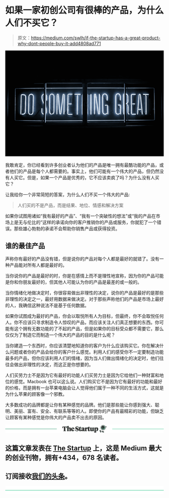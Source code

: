 # 如果一家初创公司有很棒的产品，为什么人们不买它？

> 原文：<https://medium.com/swlh/if-the-startup-has-a-great-product-why-dont-people-buy-it-add4808ad771>

![](img/c0500ba4857073b00cfa13fc6f642cab.png)

我敢肯定，你已经看到许多创业者认为他们的产品是唯一拥有最酷功能的产品，或者他们的产品是每个人都需要的。事实上，他们可能有一个伟大的产品，但仍然没有人买它。但是，如果一个产品是优秀的，它不应该卖疯了吗？为什么没有人买它？

让我给你一个非常简短的答案，为什么人们不买一个伟大的产品:

> 人们买的不是产品，而是结果、地位、情感和解决方案

如果你试图用诸如“我有最好的产品”、“我有一个突破性的想法”或“我的产品在市场上是无与伦比的”这样的承诺向你的客户推销你的产品或服务，你就犯了一个错误。那些雄心勃勃的承诺不会帮助你销售产品或获得投资。

## 谁的最佳产品

声称你有最好的产品没有错，但是说你的产品对每个人都是最好的就错了。没有一种产品能对所有人都是最好的。

当你说你的产品是最好的时，你是在感情上而不是理性地宣称，因为你的产品可能是你和你朋友最好的，但其他人可能认为你的产品是最差的或一般的。

当你情绪化地做决定时，你很容易做出非理性的决定，说你的产品是最好的是那些非理性的决定之一，最好用数据来做决定。对于那些声称他们的产品是市场上最好的人，我确信这种说法不是基于任何数据。

如果你试图成为最好的产品，你会以取悦所有人为目标，但最终，你不会取悦任何人。你不应该只寻求制造令人惊叹的产品，而应该关注人们真正想要的东西。你可能有这个拥有无数功能的了不起的产品，但是如果你的目标受众都不需要它，那么仅仅为了制造它而制造一个伟大的产品的目的是什么呢？

当你建造一个东西时，你应该清楚地知道你的客户为什么应该购买它。你在解决什么问题或者你的产品会给你的客户什么感觉。利用人们的感受你不一定要制造功能最多的产品，但你应该利用人们的情绪，因为当人们做出情绪化的决定时，他们往往会做出非理性的决定，而这正是你想要的。

人们买劳力士不是因为它有最好的功能人们买劳力士是因为它给他们一种财富和地位的感觉。Macbook 也可以这么说。人们购买它不是因为它有最好的功能和最好的价格，而是拥有一台苹果电脑会让人觉得他们属于一种不同的生活方式，这就是为什么苹果的顾客像一个邪教。

大多数成功的品牌都是让你有某种感觉的品牌。他们是那些能让你感到强大、聪明、美丽、富有、安全、有联系等等的人。即使你的产品有最精彩的功能，但缺乏让顾客有某种感觉是你伟大的产品卖不出去的原因。

[![](img/308a8d84fb9b2fab43d66c117fcc4bb4.png)](https://medium.com/swlh)

## 这篇文章发表在 [The Startup](https://medium.com/swlh) 上，这是 Medium 最大的创业刊物，拥有+434，678 名读者。

## 订阅接收[我们的头条](https://growthsupply.com/the-startup-newsletter/)。

[![](img/b0164736ea17a63403e660de5dedf91a.png)](https://medium.com/swlh)